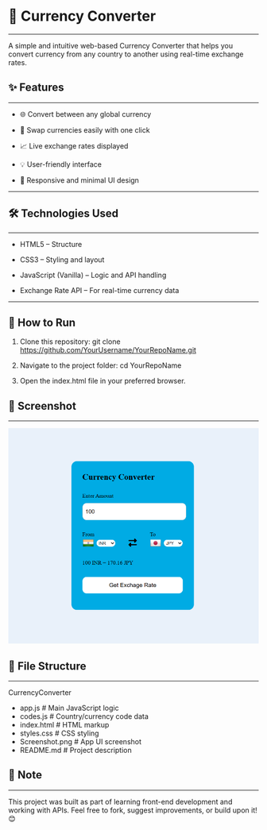 # 💱 Currency Converter
---
A simple and intuitive web-based Currency Converter that helps you convert currency from any country to another using real-time exchange rates.

## ✨ Features
---
- 🌐 Convert between any global currency

- 🔁 Swap currencies easily with one click

- 📈 Live exchange rates displayed

- 💡 User-friendly interface

- 📱 Responsive and minimal UI design

---

## 🛠️ Technologies Used
---
- HTML5 – Structure

- CSS3 – Styling and layout

- JavaScript (Vanilla) – Logic and API handling

- Exchange Rate API – For real-time currency data

---

## 🚀 How to Run
1. Clone this repository:
git clone https://github.com/YourUsername/YourRepoName.git

2. Navigate to the project folder:
cd YourRepoName

3. Open the index.html file in your preferred browser.

## 📸 Screenshot
---
![Screenshot](Screenshot.png)

## 📁 File Structure
---
CurrencyConverter
- app.js # Main JavaScript logic
- codes.js # Country/currency code data
- index.html # HTML markup
- styles.css # CSS styling
- Screenshot.png # App UI screenshot
- README.md # Project description 


## 📝 Note
---
This project was built as part of learning front-end development and working with APIs.
Feel free to fork, suggest improvements, or build upon it! 😊
